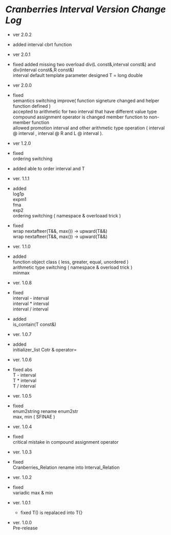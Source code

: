 *Cranberries Interval Version Change Log*  
========================================
- ver 2.0.2
 - added
 interval cbrt function  
- ver 2.0.1
 - fixed
added missing two overload div(L const&,interval<R> const&) and div(interval<L> const&,R const&)  
interval<T> default template parameter designed T = long double  
- ver 2.0.0  
 - fixed  
semantics switching improve( function signeture changed and helper function defined )  
accepted to arithmetic for two interval that have different value type  
compound assignment operator is changed member function to non-member function  
allowed promotion interval and other arithmetic type operation ( interval<L> @ interval<R> , interval<L> @ R and L @ interval<R> ).  
- ver 1.2.0
 - fixed  
ordering switching  
 - added
able to order interval<T> and T
- ver. 1.1.1
 - added  
log1p  
expm1  
fma  
exp2  
ordering switching ( namespace & overloaad trick )  
 - fixed  
wrap nextafteer(T&&, max<T>()) -> upward(T&&)  
wrap nextafteer(T&&, max<T>()) -> upward(T&&)  

- ver. 1.1.0
 - added  
function object class ( less, greater, equal, unordered )  
arithmetic type switching ( namespace & overload trick )  
minmax  

- ver. 1.0.8  
 - fixed  
interval<T> - interval<T>  
interval<T> * interval<T>  
interval<T> / interval<T>  
 - added  
is_contain(T const&)  

- ver. 1.0.7  
 - added  
initializer_list Cotr & operator=  

- ver. 1.0.6  
 - fixed
abs  
T - interval<T>  
T * interval<T>  
T / interval<T> 

- ver. 1.0.5  
 - fixed  
enum2string rename enum2str  
max, min ( SFINAE )  

- ver. 1.0.4  
 - fixed  
critical mistake in compound assignment operator  

- ver. 1.0.3  
 - fixed  
Cranberries_Relation rename into Interval_Relation

- ver. 1.0.2  
 - fixed  
variadic max & min  
- ver. 1.0.1  
  - fixed
T() is repalaced into T{}  

- ver. 1.0.0  
Pre-release

